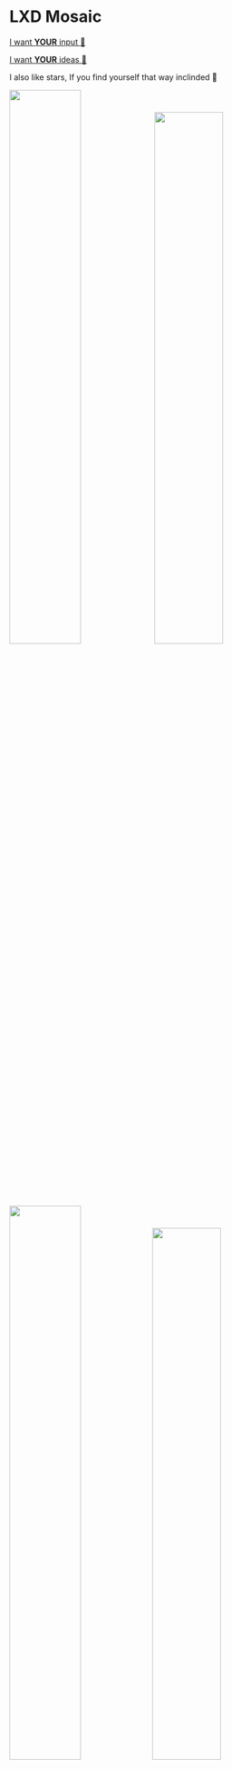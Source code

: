 # LXD Mosaic
<a href="https://github.com/turtle0x1/LxdMosaic/labels/more%20input%20required">I want <b>YOUR</b> input :loudspeaker:</a>

<a href="https://github.com/turtle0x1/LxdMosaic/issues/new?assignees=&labels=&template=feature_request.md&title=">I want <b>YOUR</b> ideas :thought_balloon:</a>

I also like stars, If you find yourself that way inclinded :angel:

<img src="https://i.imgur.com/vnhrSDW.png" width="50%"> <img src="https://i.imgur.com/xHSjw3J.png" width="49%">

<img src="https://i.imgur.com/YRRWcsj.png" width="50%"><img src="https://i.imgur.com/sj5pAYi.png" width="49%">

## Documentation

Please refer to the documentation <a href="https://lxdmosaic.readthedocs.io/en/latest/"> here </a>

**Default username & password is admin test123 - Change the password in settings ASAP**

Lost your admin password ? See <a href="https://lxdmosaic.readthedocs.io/en/latest/resetPassword/"> the docs</a>

## Installation

### Prep LXD Instances

You need to enable access from the network on your LXD hosts first, you can do this by logging onto your hosts and executing the following (make sure to change the password from "some-secret_string")

```bash
lxc config set core.https_address [::]
lxc config set core.trust_password some-secret-string #remember this you will be asked later
```

## Launching LXDMosaic

The preferred installation method is using a ubuntu container.

### SNAP

SNAP is now available for those interested, **if you're a company / power user - don't use snap**,
your support needs aren't best serviced.

"Home users" SNAP is perfectly fine & encouraged.

`sudo snap install lxdmosaic`

[![Get it from the Snap Store](https://snapcraft.io/static/images/badges/en/snap-store-black.svg)](https://snapcraft.io/lxdmosaic)

### Install script
**Warning this installs apache, mysql-server, php, git and other
dependencies its best to run in a container or an empty VM to avoid cluttering
your system**

In examples you will find an bash script called install_with_clone.sh this will
handle the installation of dependencies and setup this program.

It handles the cloning of the repository so you can just do;
#### Ubuntu (18.04 & 20.04) / Debian (Buster & Bullseye)
```bash
# Launch a ubuntu container
lxc launch ubuntu: lxdMosaic
# Connect to ubuntu console
lxc exec lxdMosaic bash
# Download the script
curl https://raw.githubusercontent.com/turtle0x1/LxdMosaic/master/examples/install_with_clone.sh >> installLxdMosaic.sh
# Then give the script execution permissions
chmod +x installLxdMosaic.sh
# Then run bellow to setup the program
./installLxdMosaic.sh
```
#### Centos 7
```bash
# Launch a centos 7 container
lxc launch images:centos/7/amd64 lxdMosaic
# Connect to centos console
lxc exec lxdMosaic bash
# Download the script
curl https://raw.githubusercontent.com/turtle0x1/LxdMosaic/master/examples/install_with_clone_centos7.sh >> installLxdMosaic.sh
# Then give the script execution permissions
chmod +x installLxdMosaic.sh
# Then run bellow to setup the program
./installLxdMosaic.sh
```

Once installation is complete you need to go to into your browser and goto;

`https://host_ip_address`

## Built With

Use lots of composer libraries and an extended [coreui](https://coreui.io/) for the frontend
